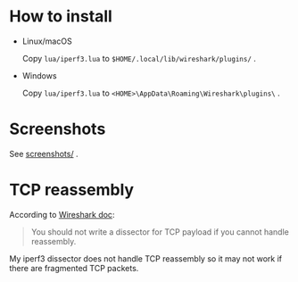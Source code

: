 # How to install

* Linux/macOS

  Copy `lua/iperf3.lua` to `$HOME/.local/lib/wireshark/plugins/` .

* Windows

  Copy `lua/iperf3.lua` to `<HOME>\AppData\Roaming\Wireshark\plugins\` .

# Screenshots

See [screenshots/](screenshots/) .

# TCP reassembly

According to [Wireshark doc](https://wiki.wireshark.org/Lua/Dissectors#tcp-reassembly):

> You should not write a dissector for TCP payload if you cannot handle reassembly.

My iperf3 dissector does not handle TCP reassembly so it may not work if there are fragmented TCP packets.
